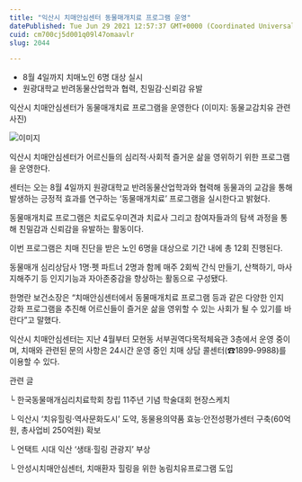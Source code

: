 ```yaml
---
title: "익산시 치매안심센터 동물매개치료 프로그램 운영"
datePublished: Tue Jun 29 2021 12:57:37 GMT+0000 (Coordinated Universal Time)
cuid: cm700cj5d001q09l47omaavlr
slug: 2044

---
```



- 8월 4일까지 치매노인 6명 대상 실시
- 원광대학교 반려동물산업학과 협력, 친밀감·신뢰감 유발

익산시 치매안심센터가 동물매개치료 프로그램을 운영한다 (이미지: 동물교감치유 관련 사진)

![이미지](https://cdn.hashnode.com/res/hashnode/image/upload/v1739249669343/571da191-dacd-46f8-901d-f0744cebaa17.jpeg)

익산시 치매안심센터가 어르신들의 심리적·사회적 즐거운 삶을 영위하기 위한 프로그램을 운영한다.

센터는 오는 8월 4일까지 원광대학교 반려동물산업학과와 협력해 동물과의 교감을 통해 발생하는 긍정적 효과를 연구하는 ‘동물매개치료’ 프로그램을 실시한다고 밝혔다.

동물매개치료 프로그램은 치료도우미견과 치료사 그리고 참여자들과의 탐색 과정을 통해 친밀감과 신뢰감을 유발하는 활동이다.

이번 프로그램은 치매 진단을 받은 노인 6명을 대상으로 기간 내에 총 12회 진행된다.

동물매개 심리상담사 1명·펫 파트너 2명과 함께 매주 2회씩 간식 만들기, 산책하기, 마사지해주기 등 인지기능과 자아존중감을 향상하는 활동으로 구성됐다.

한명란 보건소장은 “치매안심센터에서 동물매개치료 프로그램 등과 같은 다양한 인지 강화 프로그램을 추진해 어르신들이 즐거운 삶을 영위할 수 있는 사회가 될 수 있기를 바란다”고 말했다.

익산시 치매안심센터는 지난 4월부터 모현동 서부권역다목적체육관 3층에서 운영 중이며, 치매와 관련된 문의 사항은 24시간 운영 중인 치매 상담 콜센터(☎1899-9988)를 이용할 수 있다.

관련 글

└ 한국동물매개심리치료학회 창립 11주년 기념 학술대회 현장스케치

└ 익산시 ‘치유힐링·역사문화도시’ 도약, 동물용의약품 효능·안전성평가센터 구축(60억원, 총사업비 250억원) 확보

└ 언택트 시대 익산 ‘생태·힐링 관광지’ 부상

└ 안성시치매안심센터, 치매환자 힐링을 위한 농림치유프로그램 도입